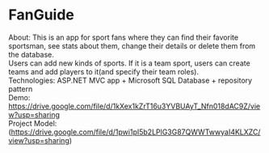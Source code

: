 # FanGuide
About: This is an app for sport fans where they can find their favorite sportsman, see stats about them, change their details or delete them from the database. <br/>
Users can add new kinds of sports. If it is a team sport, users can create teams and add players to it(and specify their team roles). <br/>
Technologies: ASP.NET MVC app + Microsoft SQL Database + repository pattern <br/>
Demo: https://drive.google.com/file/d/1kXex1kZrT16u3YVBUAyT_Nfn018dAC9Z/view?usp=sharing <br/>
Project Model: (https://drive.google.com/file/d/1pwi1pI5b2LPlG3G87QWWTwwyaI4KLXZC/view?usp=sharing) <br/>
